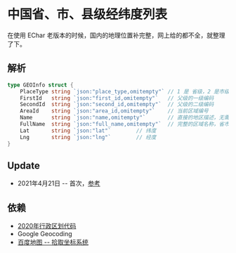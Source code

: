 # 中国省、市、县级经纬度列表

在使用 EChar 老版本的时候，国内的地理位置补完整，网上给的都不全，就整理了下。

## 解析

```go
type GEOInfo struct {
	PlaceType string `json:"place_type,omitempty"` // 1 是 省级，2 是市级，3 是县级
	FirstId   string `json:"first_id,omitempty"`   // 父级的一级编码
	SecondId  string `json:"second_id,omitempty"`  // 父级的二级编码
	AreaId    string `json:"area_id,omitempty"`    // 当前区域编号
	Name      string `json:"name,omitempty"`       // 直接的地区描述，无需包含父级区域名称
	FullName  string `json:"full_name,omitempty"`  // 完整的区域名称，省市县 这样
	Lat       string `json:"lat"`        // 纬度
	Lng       string `json:"lng"`        // 经度
}
```

## Update

* 2021年4月21日 -- 首次，[参考](http://www.mca.gov.cn/article/sj/xzqh/2020/2020/202101041104.html)

## 依赖

* [2020年行政区划代码](http://www.mca.gov.cn/article/sj/xzqh/2020/)
* Google Geocoding
* [百度地图 -- 拾取坐标系统](https://api.map.baidu.com/lbsapi/getpoint/index.html)



